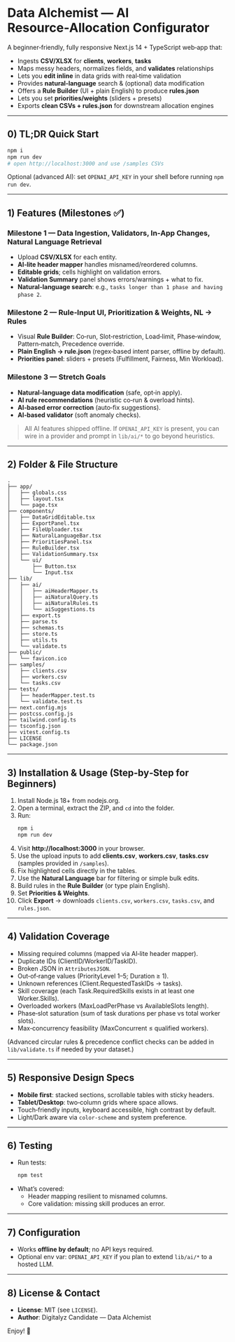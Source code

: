 # Data Alchemist — AI Resource‑Allocation Configurator

A beginner‑friendly, fully responsive Next.js 14 + TypeScript web‑app that:
- Ingests **CSV/XLSX** for **clients**, **workers**, **tasks**
- Maps messy headers, normalizes fields, and **validates** relationships
- Lets you **edit inline** in data grids with real‑time validation
- Provides **natural‑language** search & (optional) data modification
- Offers a **Rule Builder** (UI + plain English) to produce **rules.json**
- Lets you set **priorities/weights** (sliders + presets)
- Exports **clean CSVs + rules.json** for downstream allocation engines

---

## 0) TL;DR Quick Start
```bash
npm i
npm run dev
# open http://localhost:3000 and use /samples CSVs
```
Optional (advanced AI): set `OPENAI_API_KEY` in your shell before running `npm run dev`.

---

## 1) Features (Milestones ✅)
### Milestone 1 — Data Ingestion, Validators, In‑App Changes, Natural Language Retrieval
- Upload **CSV/XLSX** for each entity.
- **AI‑lite header mapper** handles misnamed/reordered columns.
- **Editable grids**; cells highlight on validation errors.
- **Validation Summary** panel shows errors/warnings + what to fix.
- **Natural‑language search**: e.g., `tasks longer than 1 phase and having phase 2`.

### Milestone 2 — Rule‑Input UI, Prioritization & Weights, NL → Rules
- Visual **Rule Builder**: Co‑run, Slot‑restriction, Load‑limit, Phase‑window, Pattern‑match, Precedence override.
- **Plain English → rule.json** (regex‑based intent parser, offline by default).
- **Priorities panel**: sliders + presets (Fulfillment, Fairness, Min Workload).

### Milestone 3 — Stretch Goals
- **Natural‑language data modification** (safe, opt‑in apply).
- **AI rule recommendations** (heuristic co‑run & overload hints).
- **AI‑based error correction** (auto‑fix suggestions).
- **AI‑based validator** (soft anomaly checks).
> All AI features shipped offline. If `OPENAI_API_KEY` is present, you can wire in a provider and prompt in `lib/ai/*` to go beyond heuristics.

---

## 2) Folder & File Structure
```
.
├── app/
│   ├── globals.css
│   ├── layout.tsx
│   └── page.tsx
├── components/
│   ├── DataGridEditable.tsx
│   ├── ExportPanel.tsx
│   ├── FileUploader.tsx
│   ├── NaturalLanguageBar.tsx
│   ├── PrioritiesPanel.tsx
│   ├── RuleBuilder.tsx
│   ├── ValidationSummary.tsx
│   └── ui/
│       ├── Button.tsx
│       └── Input.tsx
├── lib/
│   ├── ai/
│   │   ├── aiHeaderMapper.ts
│   │   ├── aiNaturalQuery.ts
│   │   ├── aiNaturalRules.ts
│   │   └── aiSuggestions.ts
│   ├── export.ts
│   ├── parse.ts
│   ├── schemas.ts
│   ├── store.ts
│   ├── utils.ts
│   └── validate.ts
├── public/
│   └── favicon.ico
├── samples/
│   ├── clients.csv
│   ├── workers.csv
│   └── tasks.csv
├── tests/
│   ├── headerMapper.test.ts
│   └── validate.test.ts
├── next.config.mjs
├── postcss.config.js
├── tailwind.config.ts
├── tsconfig.json
├── vitest.config.ts
├── LICENSE
└── package.json
```

---

## 3) Installation & Usage (Step‑by‑Step for Beginners)
1. Install Node.js 18+ from nodejs.org.
2. Open a terminal, extract the ZIP, and `cd` into the folder.
3. Run:
   ```bash
   npm i
   npm run dev
   ```
4. Visit **http://localhost:3000** in your browser.
5. Use the upload inputs to add **clients.csv**, **workers.csv**, **tasks.csv** (samples provided in `/samples`).
6. Fix highlighted cells directly in the tables.
7. Use the **Natural Language** bar for filtering or simple bulk edits.
8. Build rules in the **Rule Builder** (or type plain English).
9. Set **Priorities & Weights**.
10. Click **Export** → downloads `clients.csv`, `workers.csv`, `tasks.csv`, and `rules.json`.

---

## 4) Validation Coverage
- Missing required columns (mapped via AI‑lite header mapper).
- Duplicate IDs (ClientID/WorkerID/TaskID).
- Broken JSON in `AttributesJSON`.
- Out‑of‑range values (PriorityLevel 1–5; Duration ≥ 1).
- Unknown references (Client.RequestedTaskIDs → tasks).
- Skill coverage (each Task.RequiredSkills exists in at least one Worker.Skills).
- Overloaded workers (MaxLoadPerPhase vs AvailableSlots length).
- Phase‑slot saturation (sum of task durations per phase vs total worker slots).
- Max‑concurrency feasibility (MaxConcurrent ≤ qualified workers).

(Advanced circular rules & precedence conflict checks can be added in `lib/validate.ts` if needed by your dataset.)

---

## 5) Responsive Design Specs
- **Mobile first**: stacked sections, scrollable tables with sticky headers.
- **Tablet/Desktop**: two‑column grids where space allows.
- Touch‑friendly inputs, keyboard accessible, high contrast by default.
- Light/Dark aware via `color-scheme` and system preference.

---

## 6) Testing
- Run tests:
  ```bash
  npm test
  ```
- What’s covered:
  - Header mapping resilient to misnamed columns.
  - Core validation: missing skill produces an error.

---

## 7) Configuration
- Works **offline by default**; no API keys required.
- Optional env var: `OPENAI_API_KEY` if you plan to extend `lib/ai/*` to a hosted LLM.

---

## 8) License & Contact
- **License**: MIT (see `LICENSE`).
- **Author**: Digitalyz Candidate — Data Alchemist

Enjoy! 🎉
